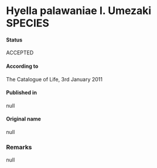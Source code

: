 Hyella palawaniae I. Umezaki SPECIES
=======

#### Status
ACCEPTED

#### According to
The Catalogue of Life, 3rd January 2011

#### Published in
null

#### Original name
null

### Remarks
null